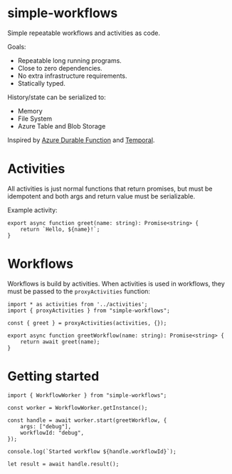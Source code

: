 # simple-workflows

Simple repeatable workflows and activities as code. 

Goals:
  - Repeatable long running programs.
  - Close to zero dependencies.
  - No extra infrastructure requirements.
  - Statically typed.

History/state can be serialized to:
  - Memory
  - File System
  - Azure Table and Blob Storage

Inspired by [Azure Durable Function](https://docs.microsoft.com/en-us/azure/azure-functions/durable/durable-functions-overview?tabs=javascript) and [Temporal](https://temporal.io/).

# Activities
All activities is just normal functions that return promises, but must be idempotent and both args and return value must be serializable.

Example activity:

```
export async function greet(name: string): Promise<string> {
    return `Hello, ${name}!`;
}
```

# Workflows

Workflows is build by activities. When activities is used in workflows, they must be passed to the `proxyActivities` function:

```
import * as activities from '../activities';
import { proxyActivities } from "simple-workflows";

const { greet } = proxyActivities(activities, {});

export async function greetWorkflow(name: string): Promise<string> {
    return await greet(name);
}
```

# Getting started

```
import { WorkflowWorker } from "simple-workflows";

const worker = WorkflowWorker.getInstance();

const handle = await worker.start(greetWorkflow, {
    args: ["debug"],
    workflowId: "debug",
});

console.log(`Started workflow ${handle.workflowId}`);

let result = await handle.result();
```